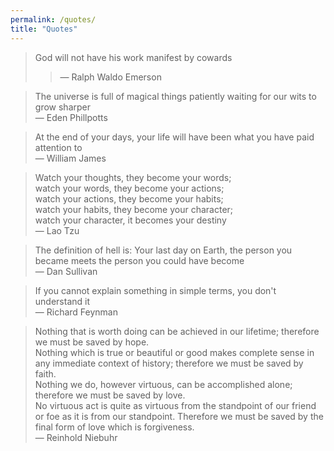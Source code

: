 ```yaml
---
permalink: /quotes/
title: "Quotes"
---
```


> God will not have his work manifest by cowards  
>> — Ralph Waldo Emerson

> The universe is full of magical things patiently waiting for our wits to grow sharper  
   — Eden Phillpotts

> At the end of your days, your life will have been what you have paid attention to  
— William James

> Watch your thoughts, they become your words;  
watch your words, they become your actions;  
watch your actions, they become your habits;  
watch your habits, they become your character;  
watch your character, it becomes your destiny  
— Lao Tzu

> The definition of hell is: Your last day on Earth, the person you became meets the person you could have become  
— Dan Sullivan

> If you cannot explain something in simple terms, you don't understand it  
— Richard Feynman

> Nothing that is worth doing can be achieved in our lifetime; therefore we must be saved by hope.  
Nothing which is true or beautiful or good makes complete sense in any immediate context of history; therefore we must be saved by faith.  
Nothing we do, however virtuous, can be accomplished alone; therefore we must be saved by love.  
No virtuous act is quite as virtuous from the standpoint of our friend or foe as it is from our standpoint. Therefore we must be saved by the final form of love which is forgiveness.  
— Reinhold Niebuhr